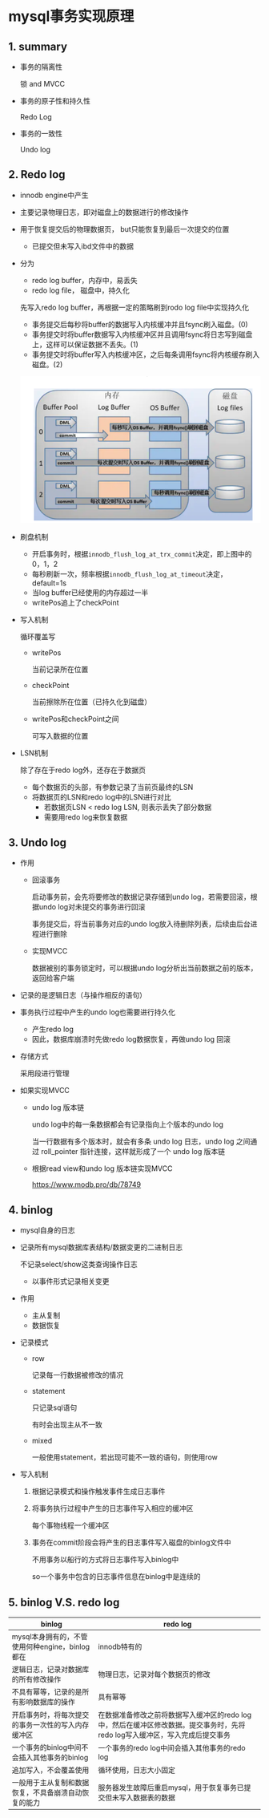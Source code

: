 # mysql事务实现原理

## 1. summary

- 事务的隔离性

  锁 and MVCC

- 事务的原子性和持久性

  Redo Log

- 事务的一致性

  Undo log

## 2. Redo log

- innodb engine中产生

- 主要记录物理日志，即对磁盘上的数据进行的修改操作

- 用于恢复提交后的物理数据页， but只能恢复到最后一次提交的位置

  - 已提交但未写入ibd文件中的数据

- 分为

  - redo log buffer，内存中，易丢失
  - redo log file， 磁盘中，持久化

  先写入redo log buffer，再根据一定的策略刷到rodo log file中实现持久化

  - 事务提交后每秒将buffer的数据写入内核缓冲并且fsync刷入磁盘。(0)
  - 事务提交时将buffer数据写入内核缓冲区并且调用fsync将日志写到磁盘上，这样可以保证数据不丢失。(1)
  - 事务提交时将buffer写入内核缓冲区，之后每条调用fsync将内核缓存刷入磁盘。(2)

  ![1](./images/事务-1.png)

  

- 刷盘机制

  - 开启事务时，根据`innodb_flush_log_at_trx_commit`决定，即上图中的0，1，2
  - 每秒刷新一次，频率根据`innodb_flush_log_at_timeout`决定，default=1s
  - 当log buffer已经使用的内存超过一半
  - writePos追上了checkPoint

- 写入机制

  循环覆盖写

  - writePos

    当前记录所在位置

  - checkPoint

    当前擦除所在位置（已持久化到磁盘）

  - writePos和checkPoint之间

    可写入数据的位置

- LSN机制

  除了存在于redo log外，还存在于数据页

  - 每个数据页的头部，有参数记录了当前页最终的LSN
  - 将数据页的LSN和redo log中的LSN进行对比
    - 若数据页LSN < redo log LSN, 则表示丢失了部分数据
    - 需要用redo log来恢复数据

## 3. Undo log

- 作用

  - 回滚事务

    启动事务前，会先将要修改的数据记录存储到undo log，若需要回滚，根据undo log对未提交的事务进行回滚

    事务提交后，将当前事务对应的undo log放入待删除列表，后续由后台进程进行删除

  - 实现MVCC

    数据被别的事务锁定时，可以根据undo log分析出当前数据之前的版本，返回给客户端

- 记录的是逻辑日志（与操作相反的语句）

- 事务执行过程中产生的undo log也需要进行持久化

  - 产生redo log
  - 因此，数据库崩溃时先做redo log数据恢复，再做undo log 回滚

- 存储方式

  采用段进行管理

- 如果实现MVCC

  - undo log 版本链

    undo log中的每一条数据都会有记录指向上个版本的undo log

    当一行数据有多个版本时，就会有多条 undo log 日志，undo log 之间通过 roll_pointer 指针连接，这样就形成了一个 undo log 版本链

  - 根据read view和undo log 版本链实现MVCC

    https://www.modb.pro/db/78749

## 4. binlog

- mysql自身的日志

- 记录所有mysql数据库表结构/数据变更的二进制日志

  不记录select/show这类查询操作日志

  - 以事件形式记录相关变更

- 作用

  - 主从复制
  - 数据恢复

- 记录模式

  - row

    记录每一行数据被修改的情况

  - statement

    只记录sql语句

    有时会出现主从不一致

  - mixed

    一般使用statement，若出现可能不一致的语句，则使用row

- 写入机制

  1. 根据记录模式和操作触发事件生成日志事件

  2. 将事务执行过程中产生的日志事件写入相应的缓冲区

     每个事物线程一个缓冲区

  3. 事务在commit阶段会将产生的日志事件写入磁盘的binlog文件中

     不用事务以船行的方式将日志事件写入binlog中

     so一个事务中包含的日志事件信息在binlog中是连续的

## 5. binlog V.S. redo log

| binlog                                               | redo log                                                     |
| ---------------------------------------------------- | ------------------------------------------------------------ |
| mysql本身拥有的，不管使用何种engine，binlog都在      | innodb特有的                                                 |
| 逻辑日志，记录对数据库的所有修改操作                 | 物理日志，记录对每个数据页的修改                             |
| 不具有幂等，记录的是所有影响数据库的操作             | 具有幂等                                                     |
| 开启事务时，将每次提交的事务一次性的写入内存缓冲区   | 在数据准备修改之前将数据写入缓冲区的redo log中，然后在缓冲区修改数据。提交事务时，先将redo log写入缓冲区，写入完成后提交事务 |
| 一个事务的binlog中间不会插入其他事务的binlog         | 一个事务的redo log中间会插入其他事务的redo log               |
| 追加写入，不会覆盖使用                               | 循环使用，日志大小固定                                       |
| 一般用于主从复制和数据恢复，不具备崩溃自动恢复的能力 | 服务器发生故障后重启mysql，用于恢复事务已提交但未写入数据表的数据 |


